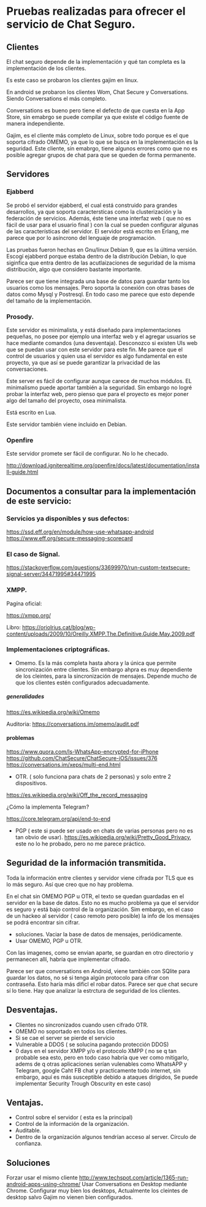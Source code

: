 # Pruebas realizadas para ofrecer el servicio de Chat Seguro.

## Clientes

El chat seguro depende de la implementación y qué tan completa es la implementación de los clientes. 

Es este caso se probaron los clientes gajim en linux.


En android se probaron los clientes Wom, Chat Secure y Conversations. Siendo Conversations el más completo.

Conversations es bueno pero tiene el defecto de que cuesta en la App Store, sin emabrgo se puede compilar ya que
existe el código fuente de manera independiente. 

Gajim, es el cliente más completo de Linux, sobre todo porque es el que soporta cifrado OMEMO, ya que lo que se busca en 
la implementación es la seguridad. Este cliente, sin emabrgo, tiene algunos errores como que no es posible agregar 
grupos de chat para que se queden de forma permanente.

## Servidores

### Ejabberd
Se probó el servidor ejabberd, el cual está construido para grandes desarrollos, ya que soporta 
caractersticas como la clusterización y la federación de servicios. Además, éste tiene una interfaz web ( que no 
es fácil de usar para el usuario final ) con la cual se pueden configurar algunas de las características del 
servidor. El servidor está escrito en Erlang, me parece que por lo asíncrono del lenguaje de programación. 

Las pruebas fueron hechas en Gnu/linux Debian 9, que es la última versión. Escogí ejabberd porque estaba dentro de 
la distribución Debian, lo que siginfica que entra dentro de las acutlaizaciones de seguridad de la misma 
distribución, algo que considero bastante importante. 

Parece ser que tiene integrada una base de datos para guardar tanto los usuarios como los mensajes. Pero soporta 
la conexión con otras bases de datos como Mysql y Postresql. En todo caso me parece que esto depende del 
tamaño de la implementación. 

### Prosody.

Este servidor es minimalista, y está diseñado para implementaciones pequeñas, no posee por ejemplo una interfaz 
web y el agregar usuarios se hace mediante comandos (una desventaja). Desconozco si existen UIs web que se puedan 
usar con este servidor para este fin. Me parece que el control de usuarios y quien usa el servidor es algo 
fundamental en este proyecto, ya que así se puede garantizar la privacidad de las conversaciones. 

Este server es fácil de configurar aunque carece de muchos módulos. EL minimalismo puede aportar también a la seguridad. Sin embargo no logré probar la interfaz web, pero pienso que para el proyecto es mejor poner algo del tamaño del proyecto, osea minimalista.

Está escrito en Lua.

Este servidor también viene incluido en Debian. 

### Openfire

Este servidor promete ser fácil de configurar. No lo he checado. 


http://download.igniterealtime.org/openfire/docs/latest/documentation/install-guide.html



## Documentos a consultar para la implementación de este servicio:

### Servicios ya disponibles y sus defectos:

https://ssd.eff.org/en/module/how-use-whatsapp-android
https://www.eff.org/secure-messaging-scorecard

### El caso de Signal.

https://stackoverflow.com/questions/33699970/run-custom-textsecure-signal-server/34471995#34471995

### XMPP.

Pagína oficial:

https://xmpp.org/

Libro:
https://oriolrius.cat/blog/wp-content/uploads/2009/10/Oreilly.XMPP.The.Definitive.Guide.May.2009.pdf

### Implementaciones criptográficas.

- Omemo. Es la más completa hasta ahora y la única que permite sincronización entre clientes. Sin embargo ahpra es muy dependiente de los cleintes, para la sincronización de mensajes. Depende mucho de que los clientes estén configurados adecuadamente.


##### generalidades
https://es.wikipedia.org/wiki/Omemo

Auditoria: 
https://conversations.im/omemo/audit.pdf

#### problemas
https://www.quora.com/Is-WhatsApp-encrypted-for-iPhone
https://github.com/ChatSecure/ChatSecure-iOS/issues/376
https://conversations.im/xeps/multi-end.html


- OTR. ( solo funciona para chats de 2 personas) y solo entre 2 dispositivos.

https://es.wikipedia.org/wiki/Off_the_record_messaging

¿Cómo la implementa Telegram?

https://core.telegram.org/api/end-to-end

- PGP ( este si puede ser usado en chats de varias personas pero no es tan obvio de usar).
https://es.wikipedia.org/wiki/Pretty_Good_Privacy, este no lo he probado, pero no me parece práctico.



## Seguridad de la información transmitida.

Toda la información entre clientes y servidor viene cifrada por TLS que es lo más seguro. Así que creo que no hay problema.

En el chat sin OMEMO PGP u OTR, el texto se quedan guardadas en el servidor en la base de datos.  Esto no es mucho problema ya que el servidor es seguro y está bajo control de la organización. Sim embargo, en el caso de un hackeo al servidor ( caso remoto pero posible) la info de los mensajes se podrá encontrar sin cifrar.

- soluciones. Vaciar la base de datos de mensajes, periódicamente.
- Usar OMEMO, PGP  u OTR.

Con las imagenes, como se envian aparte, se guardan en otro directorio y permanecen allí, habría que implementar cifrado.


Parece ser que conversations en Android, viene también con SQlite para guardar los datos, no sé si tenga algún protocolo para cifrar con contraseña. Esto haría más dificl el robar datos. Parece ser que chat secure sí lo tiene. Hay que analizar la estrctura de seguridad de los clientes.

## Desventajas.

- Clientes no sincronizados cuando usen cifrado OTR.
- OMEMO no soportado en todos los clientes. 
- Si se cae el server se pierde el servicio
- Vulnerable a DDOS ( se solucina pagando protección DDOS)
- 0 days en el servidor XMPP y/o el protocolo XMPP ( no se q tan probable sea esto, pero en todo caso habría que ver como mitigarlo, adems de q otras aplicaciones serían vulenables como WhatsAPP y Telegram, google Caht FB chat y practicamente todo internet, sin embargo, aquí es más susceptible debido a ataques dirigidos, Se puede implementar Security Trough Obscurity en este caso)
 
## Ventajas.

- Control sobre el servidor ( esta es la principal)
- Control de la información de la organización.
- Auditable.
- Dentro de la organización algunos tendrían acceso al server. Círculo de confianza.


## Soluciones

Forzar usar el mismo cliente
http://www.techspot.com/article/1365-run-android-apps-using-chrome/
Usar Conversations en Desktop mediante Chrome.
Configurar muy bien los desktops, Actualmente los cleintes de desktop salvo Gajim no vienen bien configurados. 
